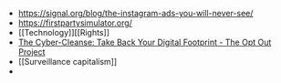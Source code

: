 - https://signal.org/blog/the-instagram-ads-you-will-never-see/
- https://firstpartysimulator.org/
- [[Technology]][[Rights]]
- [The Cyber-Cleanse: Take Back Your Digital Footprint - The Opt Out Project](https://www.optoutproject.net/the-cyber-cleanse-take-back-your-digital-footprint/)
- [[Surveillance capitalism]]
-